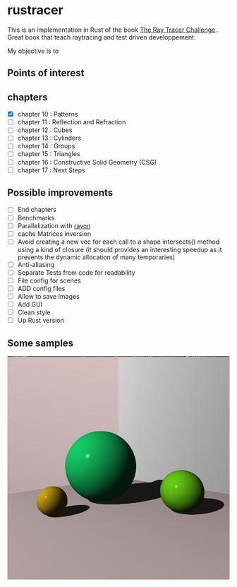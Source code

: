 # rustracer

 This is an implementation in Rust of the book [The Ray Tracer Challenge](http://www.raytracerchallenge.com). Great book that teach raytracing and test driven developpement.

 My objective is to 

## Points of interest

## chapters
- [X] chapter 10 : Patterns
- [ ] chapter 11 : Reflection and Refraction
- [ ] chapter 12 : Cubes
- [ ] chapter 13 : Cylinders
- [ ] chapter 14 : Groups
- [ ] chapter 15 : Triangles
- [ ] chapter 16 : Constructive Solid Geometry (CSG)
- [ ] chapter 17 : Next Steps

## Possible improvements
- [ ] End chapters
- [ ] Benchmarks
- [ ] Parallelization with [rayon](https://github.com/rayon-rs/rayon)
- [ ] cache Matrices inversion
- [ ] Avoid creating a new vec for each call to a shape intersects() method using a kind of closure (it should provides an interesting speedup as it prevents the dynamic allocation of many temporaries)
- [ ] Anti-aliasing
- [ ] Separate Tests from code for readability
- [ ] File config for scenes
- [ ] ADD config files
- [ ] Allow to save Images
- [ ] Add GUI
- [ ] Clean style
- [ ] Up Rust version

## Some samples

![Exemple 1](images/exemple1.png "Exemple 1")